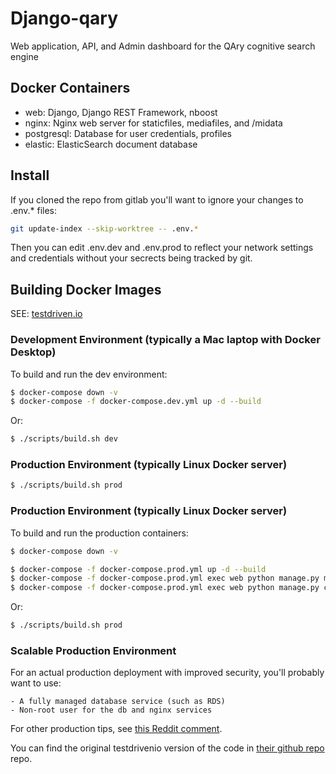 # Django-qary

Web application, API, and Admin dashboard for the QAry cognitive search engine

## Docker Containers

- web: Django, Django REST Framework, nboost
- nginx: Nginx web server for staticfiles, mediafiles, and /midata
- postgresql: Database for user credentials, profiles
- elastic: ElasticSearch document database

## Install

If you cloned the repo from gitlab you'll want to ignore your changes to .env.* files:

```bash
git update-index --skip-worktree -- .env.*
```

Then you can edit .env.dev and .env.prod to reflect your network settings and credentials without your secrects being tracked by git.


## Building Docker Images

SEE: [testdriven.io](https://testdriven.io/blog/dockerizing-django-with-postgres-gunicorn-and-nginx/)

### Development Environment (typically a Mac laptop with Docker Desktop)

To build and run the dev environment:

```bash
$ docker-compose down -v
$ docker-compose -f docker-compose.dev.yml up -d --build
```

Or:

```bash
$ ./scripts/build.sh dev
```

### Production Environment (typically Linux Docker server)

```bash
$ ./scripts/build.sh prod
```

### Production Environment (typically Linux Docker server)


To build and run the production containers:

```bash
$ docker-compose down -v

$ docker-compose -f docker-compose.prod.yml up -d --build
$ docker-compose -f docker-compose.prod.yml exec web python manage.py migrate --noinput
$ docker-compose -f docker-compose.prod.yml exec web python manage.py collectstatic --no-input --clear
```

Or:

```bash
$ ./scripts/build.sh prod
```

### Scalable Production Environment

For an actual production deployment with improved security, you'll probably want to use:

    - A fully managed database service (such as RDS)
    - Non-root user for the db and nginx services

For other production tips, see [this Reddit comment](https://www.reddit.com/r/django/comments/bjgod8/dockerizing_django_with_postgres_gunicorn_and/).

You can find the original testdrivenio version of the code in [their github repo](https://github.com/testdrivenio/django-on-docker) repo.
